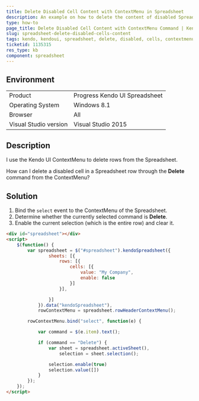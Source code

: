 ```yaml
---
title: Delete Disabled Cell Content with ContextMenu in Spreadsheet
description: An example on how to delete the content of disabled Spreadsheet cells with a ContextMenu command.
type: how-to
page_title: Delete Disabled Cell Content with ContextMenu Command | Kendo UI Spreadsheet
slug: spreadsheet-delete-disabled-cells-content
tags: kendo, kendoui, spreadsheet, delete, disabled, cells, contextmenu
ticketid: 1135315
res_type: kb
component: spreadsheet
---
```


## Environment

<table>
 <tr>
  <td>Product</td>
  <td>Progress Kendo UI Spreadsheet</td>
 </tr>
 <tr>
  <td>Operating System</td>
  <td>Windows 8.1</td>
 </tr>
 <tr>
  <td>Browser</td>
  <td>All</td>
 </tr>
 <tr>
  <td>Visual Studio version</td>
  <td>Visual Studio 2015</td>
 </tr>
</table>


## Description

I use the Kendo UI ContextMenu to delete rows from the Spreadsheet.

How can I delete a disabled cell in a Spreadsheet row through the **Delete** command from the ContextMenu?

## Solution

1. Bind the `select` event to the ContextMenu of the Spreadsheet.
1. Determine whether the currently selected command is **Delete**.
1. Enable the current selection (which is the entire row) and clear it.

```html
<div id="spreadsheet"></div>
<script>
    $(function() {
        var spreadsheet = $("#spreadsheet").kendoSpreadsheet({
                sheets: [{
                    rows: [{
                        cells: [{
                            value: "My Company",
                            enable: false
                        }]
                    }],

                }]
            }).data("kendoSpreadsheet"),
            rowContextMenu = spreadsheet.rowHeaderContextMenu();

        rowContextMenu.bind("select", function(e) {

            var command = $(e.item).text();

            if (command == "Delete") {
                var sheet = spreadsheet.activeSheet(),
                    selection = sheet.selection();

                selection.enable(true)
                selection.value([])
            }
        });
    });
</script>

```
